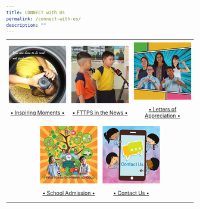 ```yaml
---
title: CONNECT with Us
permalink: /connect-with-us/
description: ""
---
```

<table>
	<tr>
		<td width="16.6%">    </td>
		<td width="16.6%">		</td>
		<td width="16.6%">		</td>
		<td width="16.6%">		</td>
		<td width="16.6%">		</td>
		<td width="16.6%">		</td>
	</tr>
	<tr>
		<td colspan="2">
			<a href="/connect-with-us/inspiring-moments">
				<img src="/images/Inspiring%20Moments.jpg"/>
				<br>
				<p align="center">• Inspiring Moments •</p>
			</a>
		</td>
		<td colspan="2">
			<a href="/connect-with-us/ftpps-in-the-news">
				<img src="/images/FTPPS%20News%20Flash%20234px.jpg">
				<br>
				<p align="center">• FTTPS in the News •</p>
			</a>
		</td>
		<td colspan="2">
			<a href="/connect-with-us/letters-of-appreciation">
				<img src="/images/Letter.jpg"/>
				<br>
				<p align="center">• Letters of Appreciation •</p>
			</a>
		</td>
	</tr>
	<tr>
		<td></td>
		<td colspan="2">
			<a href="/connect-with-us/school-admission">
				<img src="/images/Admission.jpg"/>
				<br>
				<p align="center">• School Admission •</p>
			</a>
		</td>
		<td colspan="2">
			<a href="/contact-us">
				<img src="/images/contact.jpg">
				<br>
				<p align="center">• Contact Us •</p>
			</a>
		</td>
</table>